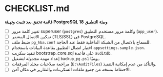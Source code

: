 # CHECKLIST.md
**قائمة تحقق بعد تثبيت وتهيئة PostgreSQL 18 وبيئة التطبيق**

- [ ] تغيير كلمة مرور superuser (`postgres`) وكلمة مرور مستخدم التطبيق (`app_user`).
- [ ] تمكين الاتصال المشفر (TLS/SSL) في PostgreSQL.
- [ ] ضبط ملف `pg_hba.conf` للسماح بالاتصال من الشبكة الداخلية فقط عند الحاجة.
- [ ] اختبار اتصال التطبيق بقاعدة البيانات باستخدام `appsettings.sample.json`.
- [ ] تنفيذ سكربت bootstrap_core.sql على قاعدة `auditdb`.
- [ ] إعداد مهمة مجدولة لتشغيل `backup_pg.ps1` يوميًا.
- [ ] مراجعة صلاحيات مجلد المرفقات (`E:\AuditFiles`) والتأكد من عدم إمكانية التنفيذ.
- [ ] الاحتفاظ بنسخة من جميع ملفات السكربتات والتقارير في مكان آمن.
